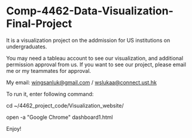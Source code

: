 # Comp-4462-Data-Visualization-Final-Project

It is a visualization project on the addmission for US institutions on undergraduates.

You may need a tableau account to see our visualization, and additional permission approval from us.
If you want to see our project, please email me or my teammates for approval.

My email: wingsanluk@gmail.com / wslukaa@connect.ust.hk

To run it, enter following command:

cd ~/4462_project_code/Visualization_website/

open -a "Google Chrome" dashboard1.html




Enjoy!

